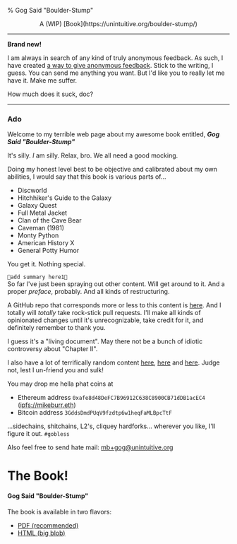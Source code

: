 % Gog Said "Boulder-Stump"

<p align="center">
A (WIP) [Book](https://unintuitive.org/boulder-stump/)
</p>

---

**Brand new!**

I am always in search of any kind of truly anonymous feedback. As such, I have created [a way to give anonymous feedback](https://forms.gle/CtGWiKP5GfBzVWQBA). Stick to the writing, I guess. You can send me anything you want. But I'd like you to really let me have it. Make me suffer.

How much does it suck, doc?

---

### Ado

Welcome to my terrible web page about my awesome book entitled, ***Gog
Said "Boulder-Stump"***

It\'s silly. *I* am silly. Relax, bro. We all need a good mocking.

Doing my honest level best to be objective and calibrated about my own
abilities, I would say that this book is various parts of\...

-   Discworld
-   Hitchhiker\'s Guide to the Galaxy
-   Galaxy Quest
-   Full Metal Jacket
-   Clan of the Cave Bear
-   Caveman (1981)
-   Monty Python
-   American History X
-   General Potty Humor

You get it. Nothing special.

`🚧add summary here1🚧`\
So far I\'ve just been spraying out other content. Will get around to
it. And a proper *preface*, probably. And all kinds of restructuring.

A GitHub repo that corresponds more or less to this content is
[here](https://github.com/stnbu/boulder-stump). And I totally will
*totally* take rock-stick pull requests. I\'ll make all kinds of
opinionated changes until it\'s unrecognizable, take credit for it, and
definitely remember to thank you.

I guess it\'s a \"living document\". May there not be a bunch of idiotic
controversy about \"Chapter II\".

I also have a lot of terrifically random content
[here](https://mburr.bearblog.dev/blog/),
[here](https://www.publish0x.com/@captainmidday) and
[here](https://www.reddit.com/user/captainmidday). Judge not, lest I
un-friend you and sulk!

You may drop me hella phat coins at

-   Ethereum address `0xafe8d48DeFC7B96912C638C8900CB71dDB1acEC4`
    ([ipfs://mikeburr.eth](ipfs://mikeburr.eth))
-   Bitcoin address `3GddsDmdPUqV9fzdtp6w1heqFaMLBpcTtF`

\...sidechains, shitchains, L2\'s, cliquey hardforks\... wherever you
like, I\'ll figure it out. `#gobless`

Also feel free to send hate mail: <mb+gog@unintuitive.org>

# The Book!

#### Gog Said "Boulder-Stump"

The book is available in two flavors:

* [PDF (recommended)](gog.pdf)
* [HTML (big blob)](gog.html)
